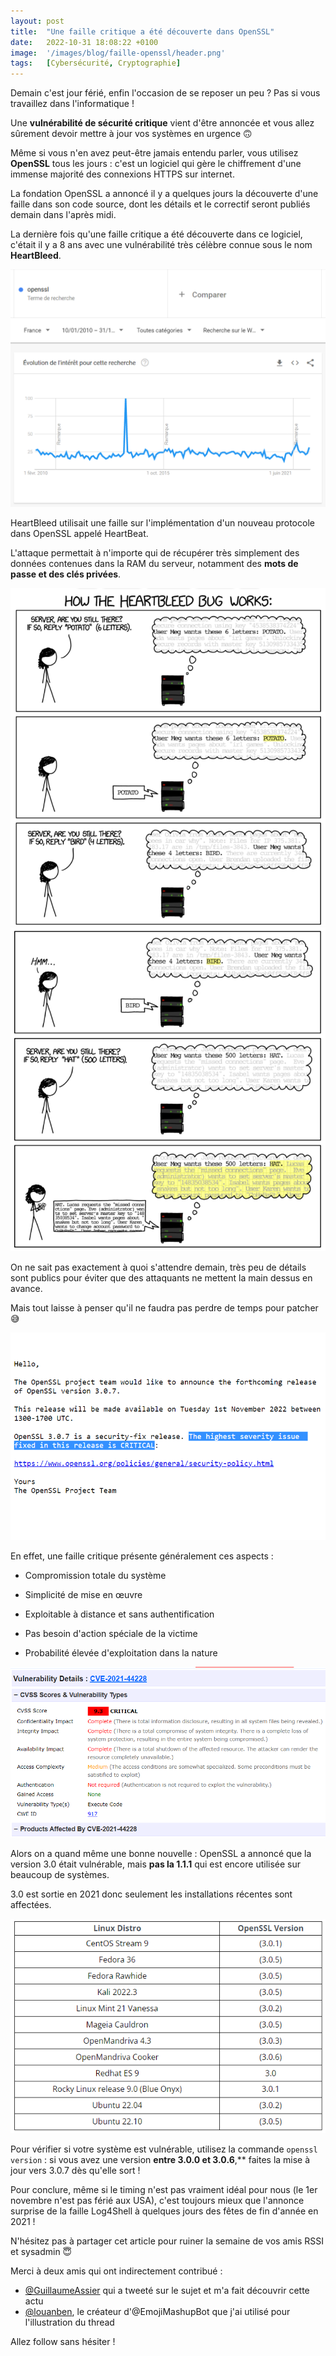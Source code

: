 ```yaml
---
layout: post
title:  "Une faille critique a été découverte dans OpenSSL"
date:   2022-10-31 18:08:22 +0100
image:  '/images/blog/faille-openssl/header.png'
tags:   [Cybersécurité, Cryptographie]
---
```


Demain c'est jour férié, enfin l'occasion de se reposer un peu ? Pas si vous travaillez dans l'informatique !

Une **vulnérabilité de sécurité critique** vient d'être annoncée et vous allez sûrement devoir mettre à jour vos systèmes en urgence 🙃

Même si vous n'en avez peut-être jamais entendu parler, vous utilisez **OpenSSL** tous les jours : c'est un logiciel qui gère le chiffrement d'une immense majorité des connexions HTTPS sur internet.

La fondation OpenSSL a annoncé il y a quelques jours la découverte d'une faille dans son code source, dont les détails et le correctif seront publiés demain dans l'après midi.

La dernière fois qu'une faille critique a été découverte dans ce logiciel, c'était il y a 8 ans avec une vulnérabilité très célèbre connue sous le nom **HeartBleed**. 

<div class="gallery-box">
  <div class="gallery">
  <img src="/images/blog/faille-openssl/1587129371730612226-FgadNp4XEAMWLQ7.png" draggable="false">
  </div>
</div>

HeartBleed utilisait une faille sur l'implémentation d'un nouveau protocole dans OpenSSL appelé HeartBeat.

L'attaque permettait à n'importe qui de récupérer très simplement des données contenues dans la RAM du serveur, notamment des **mots de passe et des clés privées**. 

<div class="gallery-box">
  <div class="gallery">
  <img src="/images/blog/faille-openssl/1587129377313230848-FgaWDlQXkAEbWfp.png" draggable="false">
  <img src="/images/blog/faille-openssl/1587129377313230848-FgaWHaeWAAEt-KD.png" draggable="false">
  </div>
</div>

On ne sait pas exactement à quoi s'attendre demain, très peu de détails sont publics pour éviter que des attaquants ne mettent la main dessus en avance.

Mais tout laisse à penser qu'il ne faudra pas perdre de temps pour patcher 😅 

<div class="gallery-box">
  <div class="gallery">
  <img src="/images/blog/faille-openssl/1587129381155213325-FgadVG1WQAI4Z7R.png" draggable="false">
  </div>
</div>

En effet, une faille critique présente généralement ces aspects :

- Compromission totale du système

- Simplicité de mise en œuvre

- Exploitable à distance et sans authentification

- Pas besoin d'action spéciale de la victime

- Probabilité élevée d'exploitation dans la nature 

<div class="gallery-box">
  <div class="gallery">
  <img src="/images/blog/faille-openssl/1587129384854605824-Fgadc9eXEAAXxys.png" draggable="false">
  </div>
</div>

Alors on a quand même une bonne nouvelle : OpenSSL a annoncé que la version 3.0 était vulnérable, mais **pas la 1.1.1** qui est encore utilisée sur beaucoup de systèmes.

3.0 est sortie en 2021 donc seulement les installations récentes sont affectées. 

<div class="gallery-box">
  <div class="gallery">
  <img src="/images/blog/faille-openssl/1587129388562251777-FgadlDnWIAIDyo7.png" draggable="false">
  </div>
</div>

Pour vérifier si votre système est vulnérable, utilisez la commande `openssl version` : si vous avez une version **entre 3.0.0 et 3.0.6**,** faites la mise à jour vers 3.0.7 dès qu'elle sort !

Pour conclure, même si le timing n'est pas vraiment idéal pour nous (le 1er novembre n'est pas férié aux USA), c'est toujours mieux que l'annonce surprise de la faille Log4Shell à quelques jours des fêtes de fin d'année en 2021 !

<blockquote class="twitter-tweet tw-align-center" data-conversation="none" data-dnt="true" data-theme="dark">
  <a href="https://twitter.com/MathisHammel/status/1469719525671194626"></a>
</blockquote>

N'hésitez pas à partager cet article pour ruiner la semaine de vos amis RSSI et sysadmin 😇

Merci à deux amis qui ont indirectement contribué :

- <a href="https://twitter.com/GuillaumeAssier" target="_blank">@GuillaumeAssier</a> qui a tweeté sur le sujet et m'a fait découvrir cette actu
- <a href="https://twitter.com/louanben" target="_blank">@louanben</a>, le créateur d'@EmojiMashupBot que j'ai utilisé pour l'illustration du thread

Allez follow sans hésiter !

